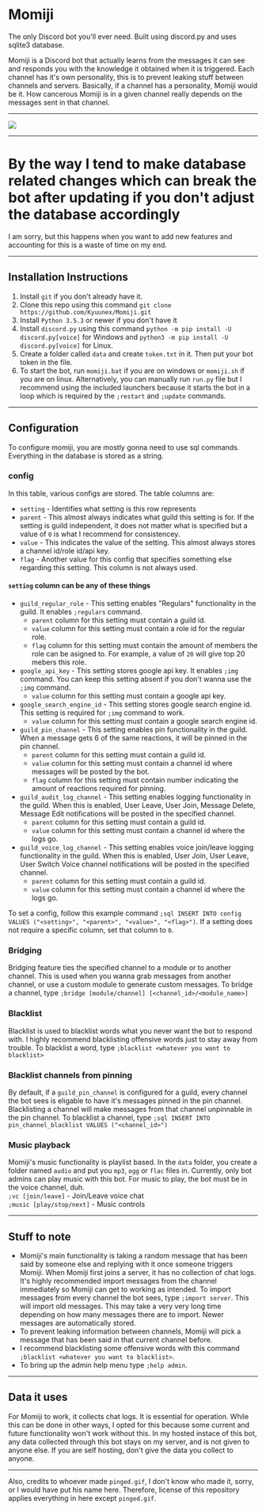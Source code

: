 # Momiji
The only Discord bot you'll ever need. Built using discord.py and uses sqlite3 database.

Momiji is a Discord bot that actually learns from the messages it can see and responds you with the knowledge it obtained when it is triggered. Each channel has it's own personality, this is to prevent leaking stuff between channels and servers. Basically, if a channel has a personality, Momiji would be it. How cancerous Momiji is in a given channel really depends on the messages sent in that channel.

---

![](https://i.imgur.com/v0kgBww.png)

---

# By the way I tend to make database related changes which can break the bot after updating if you don't adjust the database accordingly
I am sorry, but this happens when you want to add new features and accounting for this is a waste of time on my end.

---

## Installation Instructions

1. Install `git` if you don't already have it.
2. Clone this repo using this command `git clone https://github.com/Kyuunex/Momiji.git`
3. Install `Python 3.5.3` or newer if you don't have it
4. Install `discord.py` using this command `python -m pip install -U discord.py[voice]` for Windows and `python3 -m pip install -U discord.py[voice]` for Linux.
5. Create a folder called `data` and create `token.txt` in it. Then put your bot token in the file.
6. To start the bot, run `momiji.bat` if you are on windows or `momiji.sh` if you are on linux. Alternatively, you can manually run `run.py` file but I recommend using the included launchers because it starts the bot in a loop which is required by the `;restart` and `;update` commands.

---

## Configuration
To configure momiji, you are mostly gonna need to use sql commands. Everything in the database is stored as a string.

### config
In this table, various configs are stored. 
The table columns are:
+ `setting` - Identifies what setting is this row represents
+ `parent` - This almost always indicates what guild this setting is for. If the setting is guild independent, it does not matter what is specified but a value of `0` is what I recommend for consistencey.
+ `value` - This indicates the value of the setting. This almost always stores a channel id/role id/api key. 
+ `flag` - Another value for this config that specifies something else regarding this setting. This column is not always used.

#### `setting` column can be any of these things
+ `guild_regular_role` - This setting enables "Regulars" functionality in the guild. It enables `;regulars` command. 
    + `parent` column for this setting must contain a guild id. 
    + `value` column for this setting must contain a role id for the regular role.
    + `flag` column for this setting must contain the amount of members the role can be asigned to. For example, a value of `20` will give top 20 mebers this role.
+ `google_api_key` - This setting stores google api key. It enables `;img` command. You can keep this setting absent if you don't wanna use the `;img` command.
    + `value` column for this setting must contain a google api key.
+ `google_search_engine_id` - This setting stores google search engine id. This setting is required for `;img` command to work.
    + `value` column for this setting must contain a google search engine id.
+ `guild_pin_channel` - This setting enables pin functionality in the guild. When a message gets 6 of the same reactions, it will be pinned in the pin channel.
    + `parent` column for this setting must contain a guild id. 
    + `value` column for this setting must contain a channel id where messages will be posted by the bot.
    + `flag` column for this setting must contain number indicating the amount of reactions required for pinning.
+ `guild_audit_log_channel` - This setting enables logging functionality in the guild. When this is enabled, User Leave, User Join, Message Delete, Message Edit notifications will be posted in the specified channel. 
    + `parent` column for this setting must contain a guild id. 
    + `value` column for this setting must contain a channel id where the logs go.
+ `guild_voice_log_channel` - This setting enables voice join/leave logging functionality in the guild. When this is enabled, User Join, User Leave, User Switch Voice channel notifications will be posted in the specified channel. 
    + `parent` column for this setting must contain a guild id. 
    + `value` column for this setting must contain a channel id where the logs go.

To set a config, follow this example command `;sql INSERT INTO config VALUES ("<setting>", "<parent>", "<value>", "<flag>")`. If a setting does not require a specific column, set that column to `0`.

### Bridging
Bridging feature ties the specified channel to a module or to another channel. This is used when you wanna grab messages from another channel, or use a custom module to generate custom messages.
To bridge a channel, type `;bridge [module/channel] [<channel_id>/<module_name>]`

### Blacklist
Blacklist is used to blacklist words what you never want the bot to respond with. I highly recommend blacklisting offensive words just to stay away from trouble.
To blacklist a word, type `;blacklist <whatever you want to blacklist>`

### Blacklist channels from pinning
By default, if a `guild_pin_channel` is configured for a guild, every channel the bot sees is eligable to have it's messages pinned in the pin channel. Blacklisting a channel will make messages from that channel unpinnable in the pin channel.
To blacklist a channel, type `;sql INSERT INTO pin_channel_blacklist VALUES ("<channel_id>")`

### Music playback
Momiji's music functionality is playlist based. In the `data` folder, you create a folder named `audio` and put you `mp3`, `ogg` or `flac` files in. Currently, only bot admins can play music with this bot.
For music to play, the bot must be in the voice channel, duh.  
`;vc [join/leave]` - Join/Leave voice chat  
`;music [play/stop/next]` - Music controls

---

## Stuff to note

+ Momiji's main functionality is taking a random message that has been said by someone else and replying with it once someone triggers Momiji. When Momiji first joins a server, it has no collection of chat logs. It's highly recommended import messages from the channel immediately so Momiji can get to working as intended. To import messages from every channel the bot sees, type `;import server`. This will import old messages. This may take a very very long time depending on how many messages there are to import. Newer messages are automatically stored.
+ To prevent leaking information between channels, Momiji will pick a message that has been said in that current channel before.
+ I recommend blacklisting some offensive words with this command `;blacklist <whatever you want to blacklist>`.
+ To bring up the admin help menu type `;help admin`.

---

## Data it uses

For Momiji to work, it collects chat logs. It is essential for operation. While this can be done in other ways, I opted for this because some current and future functionality won't work without this. In my hosted instace of this bot, any data collected through this bot stays on my server, and is not given to anyone else. If you are self hosting, don't give the data you collect to anyone.

---

Also, credits to whoever made `pinged.gif`, I don't know who made it, sorry, or I would have put his name here. Therefore, license of this repository applies everything in here except `pinged.gif`.
